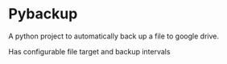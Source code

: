 # Pybackup
A python project to automatically back up a file to google drive.



Has configurable file target and backup intervals
